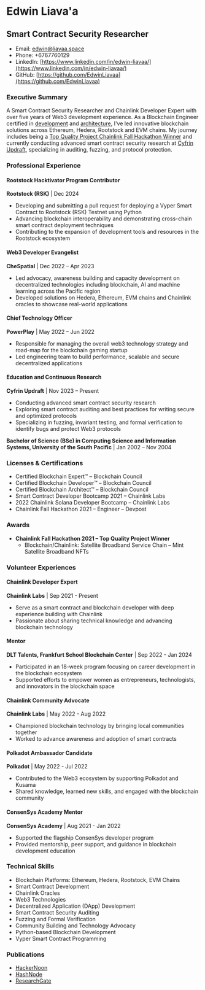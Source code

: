 # Edwin Liava'a
## Smart Contract Security Researcher

- Email: edwin@liavaa.space
- Phone: +6767760129
- LinkedIn: [https://www.linkedin.com/in/edwin-liavaa/](https://www.linkedin.com/in/edwin-liavaa/)
- GitHub: [https://github.com/EdwinLiavaa](https://github.com/EdwinLiavaa)

### Executive Summary

A Smart Contract Security Researcher and Chainlink Developer Expert with over five years of Web3 development experience. As a Blockchain Engineer certified in [development](https://www.credential.net/cf7b13e2-5e6e-48e2-86b2-873e5a3af7e6) and [architecture](https://www.credential.net/f6023f97-521c-431c-983d-74fd95bd3b05), I've led innovative blockchain solutions across Ethereum, Hedera, Rootstock and EVM chains. My journey includes being a [Top Quality Project Chainlink Fall Hackathon Winner](https://devpost.com/software/blockchain-chainlink-satellite-broadband-supply-chain) and currently conducting advanced smart contract security research at [Cyfrin Updraft](https://github.com/EdwinLiavaa/codehawks-security-portfolio), specializing in auditing, fuzzing, and protocol protection.

### Professional Experience

#### Rootstock Hacktivator Program Contributor
**Rootstock (RSK)** | Dec 2024
- Developing and submitting a pull request for deploying a Vyper Smart Contract to Rootstock (RSK) Testnet using Python
- Advancing blockchain interoperability and demonstrating cross-chain smart contract deployment techniques
- Contributing to the expansion of development tools and resources in the Rootstock ecosystem

#### Web3 Developer Evangelist
**CheSpatial** | Dec 2022 – Apr 2023
- Led advocacy, awareness building and capacity development on decentralized technologies including blockchain, AI and machine learning across the Pacific region
- Developed solutions on Hedera, Ethereum, EVM chains and Chainlink oracles to showcase real-world applications

#### Chief Technology Officer
**PowerPlay** | May 2022 – Jun 2022
- Responsible for managing the overall web3 technology strategy and road-map for the blockchain gaming startup
- Led engineering team to build performance, scalable and secure decentralized applications

#### Education and Continuous Research
**Cyfrin Updraft** | Nov 2023 – Present
- Conducting advanced smart contract security research
- Exploring smart contract auditing and best practices for writing secure and optimized protocols
- Specializing in fuzzing, invariant testing, and formal verification to identify bugs and protect Web3 protocols

**Bachelor of Science (BSc) in Computing Science and Information Systems, University of the South Pacific** | Jan 2002 – Nov 2004

### Licenses & Certifications

- Certified Blockchain Expert™ – Blockchain Council
- Certified Blockchain Developer™ – Blockchain Council
- Certified Blockchain Architect™ – Blockchain Council
- Smart Contract Developer Bootcamp 2021 – Chainlink Labs
- 2022 Chainlink Solana Developer Bootcamp – Chainlink Labs
- Chainlink Fall Hackathon 2021 – Engineer – Devpost

### Awards

- **Chainlink Fall Hackathon 2021 – Top Quality Project Winner**
  - Blockchain/Chainlink: Satellite Broadband Service Chain – Mint Satellite Broadband NFTs

### Volunteer Experiences

#### Chainlink Developer Expert
**Chainlink Labs** | Sep 2021 - Present
- Serve as a smart contract and blockchain developer with deep experience building with Chainlink
- Passionate about sharing technical knowledge and advancing blockchain technology

#### Mentor
**DLT Talents, Frankfurt School Blockchain Center** | Sep 2022 - Jan 2024
- Participated in an 18-week program focusing on career development in the blockchain ecosystem
- Supported efforts to empower women as entrepreneurs, technologists, and innovators in the blockchain space

#### Chainlink Community Advocate
**Chainlink Labs** | May 2022 - Aug 2022
- Championed blockchain technology by bringing local communities together
- Worked to advance awareness and adoption of smart contracts

#### Polkadot Ambassador Candidate
**Polkadot** | May 2022 - Jul 2022
- Contributed to the Web3 ecosystem by supporting Polkadot and Kusama
- Shared knowledge, learned new skills, and engaged with the blockchain community

#### ConsenSys Academy Mentor
**ConsenSys Academy** | Aug 2021 - Jan 2022
- Supported the flagship ConsenSys developer program
- Provided mentorship, peer support, and guidance in blockchain development education

### Technical Skills

- Blockchain Platforms: Ethereum, Hedera, Rootstock, EVM Chains
- Smart Contract Development
- Chainlink Oracles
- Web3 Technologies
- Decentralized Application (DApp) Development
- Smart Contract Security Auditing
- Fuzzing and Formal Verification
- Community Building and Technology Advocacy
- Python-based Blockchain Development
- Vyper Smart Contract Programming

### Publications

- [HackerNoon](https://hackernoon.com/u/edwinliavaa)
- [HashNode](https://hashnode.com/@EdwinLiavaa)
- [ResearchGate](https://www.researchgate.net/profile/Edwin-Liavaa)
